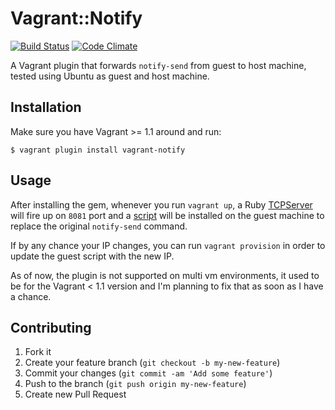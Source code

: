 # Vagrant::Notify

[![Build Status](https://travis-ci.org/fgrehm/vagrant-notify.png)](https://travis-ci.org/fgrehm/vagrant-notify)
[![Code Climate](https://codeclimate.com/badge.png)](https://codeclimate.com/github/fgrehm/vagrant-notify)

A Vagrant plugin that forwards `notify-send` from guest to host machine, tested
using Ubuntu as guest and host machine.

## Installation

Make sure you have Vagrant >= 1.1 around and run:

```terminal
$ vagrant plugin install vagrant-notify
```



## Usage

After installing the gem, whenever you run `vagrant up`, a Ruby
[TCPServer](http://www.ruby-doc.org/stdlib-1.9.3/libdoc/socket/rdoc/TCPServer.html)
will fire up on `8081` port and a [script](https://github.com/fgrehm/vagrant-notify/blob/master/files/notify-send.erb)
will be installed on the guest machine to replace the original `notify-send`
command.

If by any chance your IP changes, you can run `vagrant provision` in order to
update the guest script with the new IP.

As of now, the plugin is not supported on multi vm environments, it used to be
for the Vagrant < 1.1 version and I'm planning to fix that as soon as I have a chance.


## Contributing

1. Fork it
2. Create your feature branch (`git checkout -b my-new-feature`)
3. Commit your changes (`git commit -am 'Add some feature'`)
4. Push to the branch (`git push origin my-new-feature`)
5. Create new Pull Request

